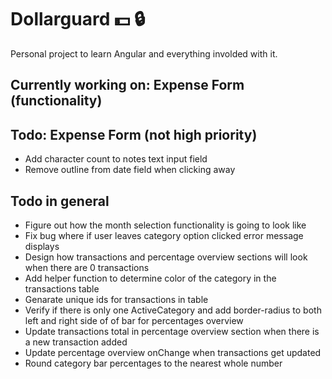 # Dollarguard :dollar: :lock: 

Personal project to learn Angular and everything involded with it.

## Currently working on: Expense Form (functionality)

## Todo: Expense Form (not high priority)
- Add character count to notes text input field
- Remove outline from date field when clicking away

## Todo in general
- Figure out how the month selection functionality is going to look like
- Fix bug where if user leaves category option clicked error message displays
- Design how transactions and percentage overview sections will look when there are 0 transactions
- Add helper function to determine color of the category in the transactions table
- Genarate unique ids for transactions in table
- Verify if there is only one ActiveCategory and add border-radius to both left and right side of of bar for percentages overview
- Update transactions total in percentage overview section when there is a new transaction added
- Update percentage overview onChange when transactions get updated
- Round category bar percentages to the nearest whole number